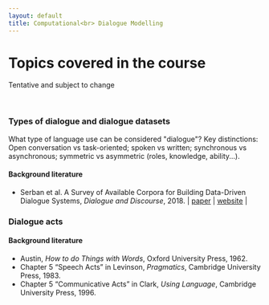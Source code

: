 ```yaml
---
layout: default
title: Computational<br> Dialogue Modelling
---
```


# Topics covered in the course

Tentative and subject to change

<br>

### Types of dialogue and dialogue datasets

What type of language use can be considered "dialogue"? Key distinctions: Open conversation vs task-oriented; spoken vs written; synchronous vs asynchronous; symmetric vs asymmetric (roles, knowledge, ability...).


#### Background literature

* Serban et al. A Survey of Available Corpora for Building Data-Driven Dialogue Systems, *Dialogue and Discourse*, 2018. | [paper](http://dad.uni-bielefeld.de/index.php/dad/article/view/3690/3616) | [website](https://breakend.github.io/DialogDatasets/) |



### Dialogue acts

#### Background literature

* Austin, *How to do Things with Words*, Oxford University Press, 1962.
* Chapter 5 “Speech Acts” in Levinson, *Pragmatics*, Cambridge University Press, 1983.
* Chapter 5 “Communicative Acts” in Clark, *Using Language*, Cambridge University Press, 1996.
